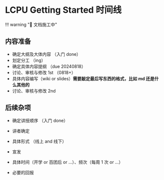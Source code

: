 # LCPU Getting Started 时间线

!!! warning ":construction: 文档施工中"

## 内容准备

- 确定大纲及大体内容 （入门 done）
- 划定分工 （ing）
- 确定具体内容提纲 （due 20240818）
- 讨论、审核与修改 1st （0818+）
- 具体内容编写（wiki or slides）**需要敲定最后写东西的格式，比如 md 还是什么其他的**
- 讨论、审核与修改 2nd

## 后续杂项

- 确定讲授顺序 （入门 done）

- 讲者确定
- 具体形式 （线上 and 线下）
- 宣发
- 具体时间（开学 or 百团后 or …）、频次（每周 1 次 or …）
- 必要的回报
